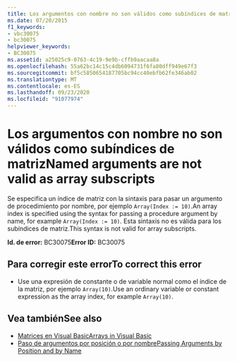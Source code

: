 ```yaml
---
title: Los argumentos con nombre no son válidos como subíndices de matriz
ms.date: 07/20/2015
f1_keywords:
- vbc30075
- bc30075
helpviewer_keywords:
- BC30075
ms.assetid: a25025c9-0763-4c19-9e9b-cffb9aacaa8a
ms.openlocfilehash: 55a62bc14c15c4db6094731f6fa80dff949e67f3
ms.sourcegitcommit: bf5c5850654187705bc94cc40ebfb62fe346ab02
ms.translationtype: MT
ms.contentlocale: es-ES
ms.lasthandoff: 09/23/2020
ms.locfileid: "91077974"
---
```

# <a name="named-arguments-are-not-valid-as-array-subscripts"></a><span data-ttu-id="3c2a7-102">Los argumentos con nombre no son válidos como subíndices de matriz</span><span class="sxs-lookup"><span data-stu-id="3c2a7-102">Named arguments are not valid as array subscripts</span></span>

<span data-ttu-id="3c2a7-103">Se especifica un índice de matriz con la sintaxis para pasar un argumento de procedimiento por nombre, por ejemplo `Array(Index := 10)`.</span><span class="sxs-lookup"><span data-stu-id="3c2a7-103">An array index is specified using the syntax for passing a procedure argument by name, for example `Array(Index := 10)`.</span></span> <span data-ttu-id="3c2a7-104">Esta sintaxis no es válida para los subíndices de matriz.</span><span class="sxs-lookup"><span data-stu-id="3c2a7-104">This syntax is not valid for array subscripts.</span></span>  
  
 <span data-ttu-id="3c2a7-105">**Id. de error:** BC30075</span><span class="sxs-lookup"><span data-stu-id="3c2a7-105">**Error ID:** BC30075</span></span>  
  
## <a name="to-correct-this-error"></a><span data-ttu-id="3c2a7-106">Para corregir este error</span><span class="sxs-lookup"><span data-stu-id="3c2a7-106">To correct this error</span></span>  
  
- <span data-ttu-id="3c2a7-107">Use una expresión de constante o de variable normal como el índice de la matriz, por ejemplo `Array(10)`.</span><span class="sxs-lookup"><span data-stu-id="3c2a7-107">Use an ordinary variable or constant expression as the array index, for example `Array(10)`.</span></span>  
  
## <a name="see-also"></a><span data-ttu-id="3c2a7-108">Vea también</span><span class="sxs-lookup"><span data-stu-id="3c2a7-108">See also</span></span>

- [<span data-ttu-id="3c2a7-109">Matrices en Visual Basic</span><span class="sxs-lookup"><span data-stu-id="3c2a7-109">Arrays in Visual Basic</span></span>](../programming-guide/language-features/arrays/index.md)
- [<span data-ttu-id="3c2a7-110">Paso de argumentos por posición o por nombre</span><span class="sxs-lookup"><span data-stu-id="3c2a7-110">Passing Arguments by Position and by Name</span></span>](../programming-guide/language-features/procedures/passing-arguments-by-position-and-by-name.md)
